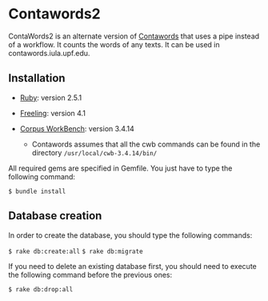 # Contawords2

ContaWords2 is an alternate version of [Contawords](https://github.com/upf-iula-trl/servitoros_lite) that uses a pipe instead of a workflow. It counts the words of any texts. It can be used in contawords.iula.upf.edu. 

## Installation

* [Ruby](https://www.ruby-lang.org/en/): version 2.5.1

* [Freeling](http://nlp.lsi.upc.edu/freeling/index.php/node/1): version 4.1

* [Corpus WorkBench](http://cwb.sourceforge.net/install.php): version 3.4.14
  * Contawords assumes that all the cwb commands can be found in the directory `/usr/local/cwb-3.4.14/bin/`

All required gems are specified in Gemfile. You just have to type the following command:

`$ bundle install`

## Database creation

In order to create the database, you should type the following commands:

`$ rake db:create:all`
`$ rake db:migrate`

If you need to delete an existing database first, you should need to execute the following command before the previous ones:

`$ rake db:drop:all`
